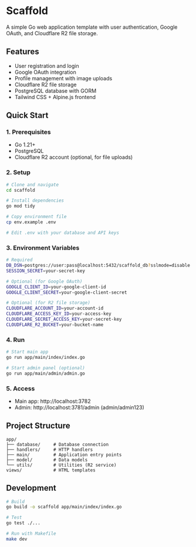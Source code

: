 
# Scaffold

A simple Go web application template with user authentication, Google OAuth, and Cloudflare R2 file storage.

## Features

- User registration and login
- Google OAuth integration
- Profile management with image uploads
- Cloudflare R2 file storage
- PostgreSQL database with GORM
- Tailwind CSS + Alpine.js frontend

## Quick Start

### 1. Prerequisites
- Go 1.21+
- PostgreSQL
- Cloudflare R2 account (optional, for file uploads)

### 2. Setup
```bash
# Clone and navigate
cd scaffold

# Install dependencies
go mod tidy

# Copy environment file
cp env.example .env

# Edit .env with your database and API keys
```

### 3. Environment Variables
```bash
# Required
DB_DSN=postgres://user:pass@localhost:5432/scaffold_db?sslmode=disable
SESSION_SECRET=your-secret-key

# Optional (for Google OAuth)
GOOGLE_CLIENT_ID=your-google-client-id
GOOGLE_CLIENT_SECRET=your-google-client-secret

# Optional (for R2 file storage)
CLOUDFLARE_ACCOUNT_ID=your-account-id
CLOUDFLARE_ACCESS_KEY_ID=your-access-key
CLOUDFLARE_SECRET_ACCESS_KEY=your-secret-key
CLOUDFLARE_R2_BUCKET=your-bucket-name
```

### 4. Run
```bash
# Start main app
go run app/main/index/index.go

# Start admin panel (optional)
go run app/main/admin/admin.go
```

### 5. Access
- Main app: http://localhost:3782
- Admin: http://localhost:3781/admin (admin/admin123)

## Project Structure
```
app/
├── database/     # Database connection
├── handlers/     # HTTP handlers
├── main/         # Application entry points
├── model/        # Data models
└── utils/        # Utilities (R2 service)
views/            # HTML templates
```

## Development
```bash
# Build
go build -o scaffold app/main/index/index.go

# Test
go test ./...

# Run with Makefile
make dev
```
